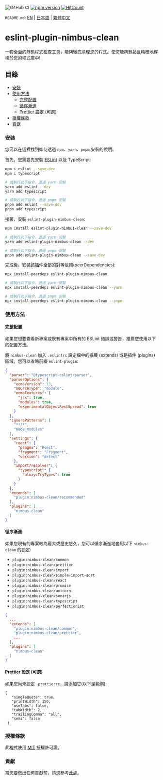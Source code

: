 ![GitHub CI](https://github.com/dipiash/eslint-plugin-nimbus-clean/actions/workflows/ci.yml/badge.svg)
[![npm version](https://badge.fury.io/js/eslint-plugin-nimbus-clean.svg?v=0.2.4)](https://badge.fury.io/js/eslint-plugin-nimbus-clean)
[![HitCount](https://hits.dwyl.com/dipiash/eslint-plugin-nimbus-clean.svg?style=flat-square)](http://hits.dwyl.com/dipiash/eslint-plugin-nimbus-clean)

`README.md`: [EN](/README.md) | [日本語](/docs/ja/README.md) | [繁體中文](/docs/zh-tw/README.md)

# eslint-plugin-nimbus-clean

一套全面的靜態程式檢查工具，能夠徹底清理您的程式。使您能夠輕鬆且精確地穿梭於您的程式庫中!

## 目錄

<!-- toc -->

- [安裝](#安裝)
- [使用方法](#使用方法)
  * [完整配置](#完整配置)
  * [循序漸進](#循序漸進)
  * [Prettier 設定 (可選)](#prettier-設定-可選)
- [授權條款](#授權條款)
- [貢獻](#貢獻)

<!-- tocstop -->

### 安裝

您可以在這裡找到如何透過 `npm`、`yarn`、`pnpm` 安裝的說明。

首先，您需要先安裝 [ESLint](https://eslint.org/) 以及 TypeScript:

```sh
npm i eslint --save-dev
npm i typescript

# 或執行以下指令，透過 yarn 安裝
yarn add eslint --dev
yarn add typescript

# 或執行以下指令，透過 pnpm 安裝
pnpm add eslint --save-dev
pnpm add typescript
```

接著，安裝 `eslint-plugin-nimbus-clean`:

```sh
npm install eslint-plugin-nimbus-clean --save-dev

# 或執行以下指令，透過 yarn 安裝
yarn add eslint-plugin-nimbus-clean --dev

# 或執行以下指令，透過 pnpm 安裝
pnpm add eslint-plugin-nimbus-clean --save-dev
```

完成後，安裝該插件全部的對等依賴(peerDependencies):

```sh
npx install-peerdeps eslint-plugin-nimbus-clean

# 或執行以下指令，透過 yarn 安裝
npx install-peerdeps eslint-plugin-nimbus-clean --yarn

# 或執行以下指令，透過 pnpm 安裝
npx install-peerdeps eslint-plugin-nimbus-clean --pnpm
```

### 使用方法

#### 完整配置

如果您想要查看新專案或既有專案中所有的 ESLint 錯誤或警告，推薦您使用以下的配置方法。

將 `nimbus-clean` 加入 `.eslintrc` 設定檔中的擴展 (extends) 或是插件 (plugins) 區域，您可以省略前綴 `eslint-plugin`:

```json
{
  "parser": "@typescript-eslint/parser",
  "parserOptions": {
    "ecmaVersion": 13,
    "sourceType": "module",
    "ecmaFeatures": {
      "jsx": true,
      "modules": true,
      "experimentalObjectRestSpread": true
    }
  },
  "ignorePatterns": [
    "**/*",
    "node_modules"
  ],
  "settings": {
    "react": {
      "pragma": "React",
      "fragment": "Fragment",
      "version": "detect"
    },
    "import/resolver": {
      "typescript": {
        "alwaysTryTypes": true
      }
    }
  },
  "extends": [
    "plugin:nimbus-clean/recommended"
  ],
  "plugins": [
    "nimbus-clean"
  ]
}
 ```

#### 循序漸進

如果您現有的專案較為龐大或歷史悠久，您可以循序漸進地套用以下 `nimbus-clean` 的設定:

- `plugin:nimbus-clean/common`
- `plugin:nimbus-clean/prettier`
- `plugin:nimbus-clean/import`
- `plugin:nimbus-clean/simple-import-sort`
- `plugin:nimbus-clean/react`
- `plugin:nimbus-clean/promise`
- `plugin:nimbus-clean/unicorn`
- `plugin:nimbus-clean/sonarjs`
- `plugin:nimbus-clean/typescript`
- `plugin:nimbus-clean/perfectionist`

```json
{
  ...
  "extends": [
    "plugin:nimbus-clean/common",
    "plugin:nimbus-clean/prettier",
    ...
  ],
  "plugins": [
    "nimbus-clean"
  ]
}
   ```

#### Prettier 設定 (可選)

如果您尚未設定 `.prettierrc`，請添加它(以下是範例):

   ```prettier
   {
      "singleQuote": true,
      "printWidth": 150,
      "useTabs": false,
      "tabWidth": 2,
      "trailingComma": "all",
      "semi": false
    }
   ```

### 授權條款

此程式使用 [MIT](/LICENSE) 授權許可證。

### 貢獻

當您要做出任何貢獻前，請您參考[此處](/CONTRIBUTING.md)。
